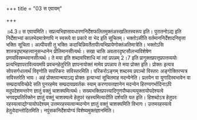 +++
title = "03 स एवायम्"

+++
  
  
॥4.3॥ स एवायमिति। सप्रत्यभिज्ञसावधारणनिर्देशफलितमुक्तंअस्खलितस्वरूप
इति। पुरातनोऽद्य इति निर्देशाभ्यां कालभेदमात्रेणापि न स्वरूपे वा प्रकारे
वा भेद इति सूचितम्। भक्तोऽसीति वर्तमाननिर्देशादनिवृत्ता भक्तिः सूचिता।
अल्पीयसी तु भक्तिः कदाचिन्निवर्तेतापीत्यभिप्रायेणोक्तंअतिमात्रेति।
भक्तोऽसि शास्त्रदृष्टमहत्त्वानुसन्धानेन प्रीतिमानसीत्यर्थः। सखा चासि
अवतारदृष्टसौलभ्यविशेषेण प्रणयविस्रम्भवानसीत्यर्थः। ते मया इति
शब्दावपिशाधि मां त्वां प्रपन्नम् 2।7 इति प्रागुक्तप्रपत्तृप्रपत्तव्ययोः
प्रत्यभिज्ञापरावित्ययमपि प्रवचनहेतुरिति ज्ञापनायोक्तं मामेव प्रपन्नाय ते
मया प्रोक्त इति। प्रोक्तः इत्यत्र सोपसर्गधात्वर्थं विवृणोति सपरिकरः
सविस्तरमिति। परिकरोऽङ्गम् शब्दस्य प्रपञ्चो विस्तरः अङ्गोक्तिरप्यत्र
सविस्तरेति भावः। अहं प्रोक्तवान्मयाऽद्य प्रोक्तः इत्याभ्यां सूचितमाह
मदन्येनेति। प्रलयेन वा युगादिस्वभावेन वा सम्प्रदायविच्छेदे सति पुनरहमेव
सम्प्रदायप्रवर्तकः स्याम् करणायत्तज्ञानेन मदन्येन हिरण्यगर्भादिनाऽपि
मदुपदेशमन्तरेण ज्ञातुं वक्तुं चाशक्यमित्यर्थः।
सख्यभक्तिप्रपत्त्यादिगुणपौष्कल्ययुक्तायोपदेश्यत्वे भगवद्व्यतिरिक्तेन
ज्ञातुं वक्तुं चाशक्यत्वे हेतुपरं रहस्यमित्यादीति दर्शयति यत इति।
हिशब्दोऽत्र हेतुपरः रहस्यत्वाद्योग्यायोपदेश्यम् उत्तमरहस्यत्वान्मदन्येन
ज्ञातुं वक्तुं चाशक्यमिति विभागः। उत्तमरहस्यत्वे हेतुःवेदान्तोदितमिति।
नपुंसकनिर्देशयोग्यं विशेष्यमुक्तंज्ञानमिति।  
  
